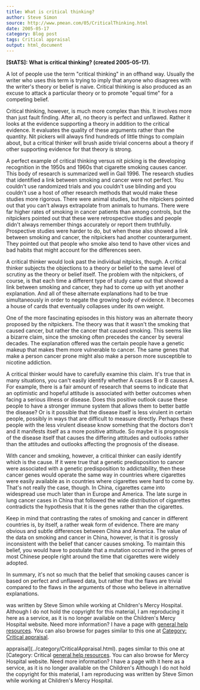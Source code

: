 ```yaml
---
title: What is critical thinking?
author: Steve Simon
source: http://www.pmean.com/05/CriticalThinking.html
date: 2005-05-17
category: Blog post
tags: Critical appraisal
output: html_document
---
```

**[StATS]:** **What is critical thinking? (created
2005-05-17)**.

A lot of people use the term \"critical thinking\" in an offhand way.
Usually the writer who uses this term is trying to imply that anyone who
disagrees with the writer\'s theory or belief is naive. Critical
thinking is also produced as an excuse to attack a particular theory or
to promote \"equal time\" for a competing belief.

Critical thinking, however, is much more complex than this. It involves
more than just fault finding. After all, no theory is perfect and
unflawed. Rather it looks at the evidence supporting a theory in
addition to the critical evidence. It evaluates the quality of these
arguments rather than the quantity. Nit pickers will always find
hundreds of little things to complain about, but a critical thinker will
brush aside trivial concerns about a theory if other supporting evidence
for that theory is strong.

A perfect example of critical thinking versus nit picking is the
developing recognition in the 1950s and 1960s that cigarette smoking
causes cancer. This body of research is summarized well in Gail 1996.
The research studies that identified a link between smoking and cancer
were not perfect. You couldn\'t use randomized trials and you couldn\'t
use blinding and you couldn\'t use a host of other research methods that
would make these studies more rigorous. There were animal studies, but
the nitpickers pointed out that you can\'t always extrapolate from
animals to humans. There were far higher rates of smoking in cancer
patients than among controls, but the nitpickers pointed out that these
were retrospective studies and people didn\'t always remember things
accurately or report them truthfully.  Prospective studies were harder
to do, but when these also showed a link between smoking and cancer, the
nitpickers had another counterargument. They pointed out that people who
smoke also tend to have other vices and bad habits that might account
for the differences seen.

A critical thinker would look past the individual nitpicks, though. A
critical thinker subjects the objections to a theory or belief to the
same level of scrutiny as the theory or belief itself. The problem with
the nitpickers, of course, is that each time a different type of study
came out that showed a link between smoking and cancer, they had to come
up with yet another explanation. And all of these alternate explanations
had to be true simultaneously in order to negate the growing body of
evidence. It becomes a house of cards that eventually collapses under
its own weight.

One of the more fascinating episodes in this history was an alternate
theory proposed by the nitpickers. The theory was that it wasn\'t the
smoking that caused cancer, but rather the cancer that caused smoking.
This seems like a bizarre claim, since the smoking often precedes the
cancer by several decades. The explanation offered was the certain
people have a genetic makeup that makes them more vulnerable to cancer.
The same genes that make a person cancer prone might also make a person
more susceptible to nicotine addiction.

A critical thinker would have to carefully examine this claim. It\'s
true that in many situations, you can\'t easily identify whether A
causes B or B causes A. For example, there is a fair amount of research
that seems to indicate that an optimistic and hopeful attitude is
associated with better outcomes when facing a serious illness or
disease. Does this positive outlook cause these people to have a
stronger immune system that allows them to better battle the disease? Or
is it possible that the disease itself is less virulent in certain
people, possibly in ways that are difficult to measure directly. Perhaps
these people with the less virulent disease know something that the
doctors don\'t and it manifests itself as a more positive attitude. So
maybe it is prognosis of the disease itself that causes the differing
attitudes and outlooks rather than the attitudes and outlooks affecting
the prognosis of the disease.

With cancer and smoking, however, a critical thinker can easily identify
which is the cause. If it were true that a genetic predisposition to
cancer were associated with a genetic predisposition to addictability,
then these cancer genes would operate the same way in countries where
cigarettes were easily available as in countries where cigarettes were
hard to come by. That\'s not really the case, though. In China,
cigarettes came into widespread use much later than in Europe and
America. The late surge in lung cancer cases in China that followed the
wide distribution of cigarettes contradicts the hypothesis that it is
the genes rather than the cigarettes.

Keep in mind that contrasting the rates of smoking and cancer in
different countries is, by itself, a rather weak form of evidence. There
are many obvious and subtle differences between China and America. The
value of the data on smoking and cancer in China, however, is that it is
grossly inconsistent with the belief that cancer causes smoking. To
maintain this belief, you would have to postulate that a mutation
occurred in the genes of most Chinese people right around the time that
cigarettes were widely adopted.

In summary, it\'s not so much that the belief that smoking causes cancer
is based on perfect and unflawed data, but rather that the flaws are
trivial compared to the flaws in the arguments of those who believe in
alternative explanations.

was written by Steve Simon while working at Children\'s Mercy Hospital.
Although I do not hold the copyright for this material, I am reproducing
it here as a service, as it is no longer available on the Children\'s
Mercy Hospital website. Need more information? I have a page with
[general help resources](../GeneralHelp.html). You can also browse for
pages similar to this one at [Category: Critical
appraisal](../category/CriticalAppraisal.html).
<!---More--->
appraisal](../category/CriticalAppraisal.html).
pages similar to this one at [Category: Critical
[general help resources](../GeneralHelp.html). You can also browse for
Mercy Hospital website. Need more information? I have a page with
it here as a service, as it is no longer available on the Children\'s
Although I do not hold the copyright for this material, I am reproducing
was written by Steve Simon while working at Children\'s Mercy Hospital.

<!---Do not use
**[StATS]:** **What is critical thinking? (created
was written by Steve Simon while working at Children\'s Mercy Hospital.
Although I do not hold the copyright for this material, I am reproducing
it here as a service, as it is no longer available on the Children\'s
Mercy Hospital website. Need more information? I have a page with
[general help resources](../GeneralHelp.html). You can also browse for
pages similar to this one at [Category: Critical
appraisal](../category/CriticalAppraisal.html).
--->


